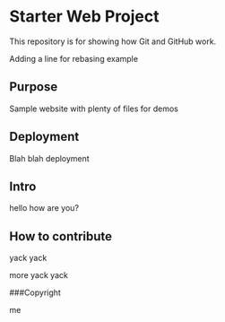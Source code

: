 # Starter Web Project

This repository is for showing how Git and GitHub work.

Adding a line for rebasing example

## Purpose

Sample website with plenty of files for demos

## Deployment

Blah blah deployment

## Intro

hello how are you?

## How to contribute

yack yack

more yack yack

###Copyright

me
